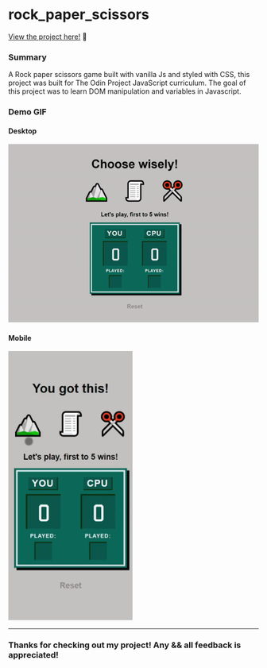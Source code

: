 # rock_paper_scissors

<p><a href="https://kfig21.github.io/rock_paper_scissors/" target="_blank" rel="noopener noreferrer">View the project here!</a> 👀</p>

<h3>Summary</h3>
<p> A Rock paper scissors game built with vanilla Js and styled with CSS, this project was built for The Odin Project JavaScript curriculum. The goal of this project was to learn DOM manipulation and variables in Javascript.</p>

<h3>Demo GIF</h3>

<h4>Desktop</h4>

![](demo.gif)

<h4>Mobile</h4>

<img src="demoMobile.gif" width="250"/>

-----------------------------

<h3>Thanks for checking out my project! Any && all feedback is appreciated!</h3>
